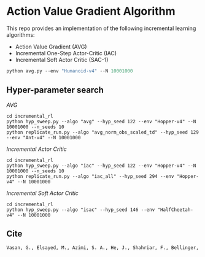 # Action Value Gradient Algorithm

This repo provides an implementation of the following incremental learning algorithms:
- Action Value Gradient (AVG)
- Incremental One-Step Actor-Critic (IAC)
- Incremental Soft Actor Critic (SAC-1)


```python
python avg.py --env "Humanoid-v4" --N 10001000
```

## Hyper-parameter search
*AVG*
```
cd incremental_rl
python hyp_sweep.py --algo "avg" --hyp_seed 122 --env "Hopper-v4" --N 10001000 --n_seeds 10
python replicate_run.py --algo "avg_norm_obs_scaled_td" --hyp_seed 129 --env "Ant-v4" --N 10001000
```

*Incremental Actor Critic*
```
cd incremental_rl
python hyp_sweep.py --algo "iac" --hyp_seed 122 --env "Hopper-v4" --N 10001000 --n_seeds 10
python replicate_run.py --algo "iac_all" --hyp_seed 294 --env "Hopper-v4" --N 10001000
```

*Incremental Soft Actor Critic*
```
cd incremental_rl
python hyp_sweep.py --algo "isac" --hyp_seed 146 --env "HalfCheetah-v4" --N 10001000 
```

## Cite
```bash
Vasan, G., Elsayed, M., Azimi, S. A., He, J., Shahriar, F., Bellinger, C., White, M., & Mahmood, A. R. (2024). Deep policy gradient methods without batch updates, target networks, or replay buffers. To appear in Neural Information Processing Systems.
```